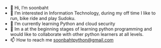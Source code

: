 - 👋 Hi, I’m soonbaht
- 👀 I’m interested in Information Technology, during my off time I like to run, bike ride and play Sudoku. 
- 🌱 I’m currently learning Python and cloud security 
- 💞️ Im a at the beginning stages of learning python programming and would like to collaborate with other python learners at all levels. 
- 📫 How to reach me soonbahtpython@gmail.com
<!---
AWS320s/AWS320s is a ✨ special ✨ repository because its `README.md` (this file) appears on your GitHub profile.
You can click the Preview link to take a look at your changes.
--->
